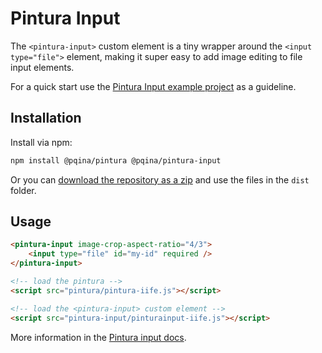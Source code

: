 # Pintura Input

The `<pintura-input>` custom element is a tiny wrapper around the `<input type="file">` element, making it super easy to add image editing to file input elements.

For a quick start use the [Pintura Input example project](https://github.com/pqina/pintura-example-pintura-input) as a guideline.

## Installation

Install via npm:

```bash
npm install @pqina/pintura @pqina/pintura-input
```

Or you can [download the repository as a zip](https://github.com/pqina/pintura-component-pintura-input/archive/refs/heads/main.zip) and use the files in the `dist` folder.

## Usage

```html
<pintura-input image-crop-aspect-ratio="4/3">
    <input type="file" id="my-id" required />
</pintura-input>

<!-- load the pintura -->
<script src="pintura/pintura-iife.js"></script>

<!-- load the <pintura-input> custom element -->
<script src="pintura-input/pinturainput-iife.js"></script>
```

More information in the [Pintura input docs](https://pqina.nl/pintura/docs/v8/installation/pintura-input/).
